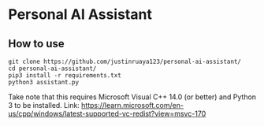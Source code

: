 # Personal AI Assistant



## How to use
```
git clone https://github.com/justinruaya123/personal-ai-assistant/
cd personal-ai-assistant/
pip3 install -r requirements.txt
python3 assistant.py
```

Take note that this requires Microsoft Visual C++ 14.0 (or better) and Python 3 to be installed.
Link: https://learn.microsoft.com/en-us/cpp/windows/latest-supported-vc-redist?view=msvc-170 